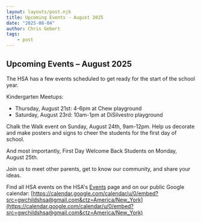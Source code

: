 ```yaml
---
layout: layouts/post.njk
title: Upcoming Events - August 2025
date: "2025-08-04"
author: Chris Gebert
tags:
    - post
---
```

## Upcoming Events – August 2025

The HSA has a few events scheduled to get ready for the start of the school year.

Kindergarten Meetups:
- Thursday, August 21st: 4-6pm at Chew playground
- Saturday, August 23rd: 10am-1pm at DiSilvestro playground

Chalk the Walk event on Sunday, August 24th, 9am-12pm. Help us decorate and make posters and signs to cheer the students for the first day of school.

And most importantly, First Day Welcome Back Students on Monday, August 25th.

Join us to meet other parents, get to know our community, and share your ideas.

Find all HSA events on the HSA's [Events](/en/pages/events) page and on our public Google calendar: [https://calendar.google.com/calendar/u/0/embed?src=gwchildshsa@gmail.com&ctz=America/New_York](https://calendar.google.com/calendar/u/0/embed?src=gwchildshsa@gmail.com&ctz=America/New_York)
